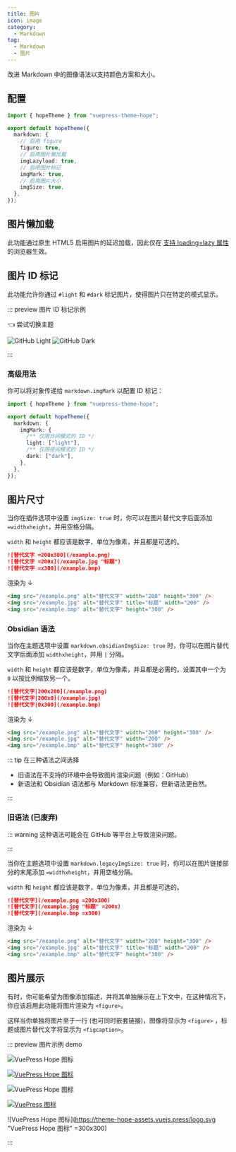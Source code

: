 ```yaml
---
title: 图片
icon: image
category:
  - Markdown
tag:
  - Markdown
  - 图片
---
```


改进 Markdown 中的图像语法以支持颜色方案和大小。

<!-- more -->

## 配置

```ts twoslash {6,8,10,12} title=".vuepress/theme.ts"
import { hopeTheme } from "vuepress-theme-hope";

export default hopeTheme({
  markdown: {
    // 启用 figure
    figure: true,
    // 启用图片懒加载
    imgLazyload: true,
    // 启用图片标记
    imgMark: true,
    // 启用图片大小
    imgSize: true,
  },
});
```

## 图片懒加载

此功能通过原生 HTML5 启用图片的延迟加载，因此仅在 [支持 loading=lazy 属性](https://caniuse.com/loading-lazy-attr) 的浏览器生效。

## 图片 ID 标记

此功能允许你通过 `#light` 和 `#dark` 标记图片，使得图片只在特定的模式显示。

::: preview 图片 ID 标记示例

<ColorModeSwitch /> 👈 尝试切换主题

![GitHub Light](/assets/image/github-light.svg#dark)
![GitHub Dark](/assets/image/github-dark.svg#light)

:::

### 高级用法

你可以将对象传递给 `markdown.imgMark` 以配置 ID 标记：

```ts twoslash {7,9} title=".vuepress/theme.ts"
import { hopeTheme } from "vuepress-theme-hope";

export default hopeTheme({
  markdown: {
    imgMark: {
      /** 仅限日间模式的 ID */
      light: ["light"],
      /** 仅限夜间模式的 ID */
      dark: ["dark"],
    },
  },
});
```

## 图片尺寸

当你在插件选项中设置 `imgSize: true` 时，你可以在图片替代文字后面添加 `=widthxheight`，并用空格分隔。

`width` 和 `height` 都应该是数字，单位为像素，并且都是可选的。

```md
![替代文字 =200x300](/example.png)
![替代文字 =200x](/example.jpg "标题")
![替代文字 =x300](/example.bmp)
```

渲染为 ↓

```html
<img src="/example.png" alt="替代文字" width="200" height="300" />
<img src="/example.jpg" alt="替代文字" title="标题" width="200" />
<img src="/example.bmp" alt="替代文字" height="300" />
```

### Obsidian 语法

当你在主题选项中设置 `markdown.obsidianImgSize: true` 时，你可以在图片替代文字后面添加 `widthxheight`，并用 `|` 分隔。

`width` 和 `height` 都应该是数字，单位为像素，并且都是必需的。设置其中一个为 `0` 以按比例缩放另一个。

```md
![替代文字|200x200](/example.png)
![替代文字|200x0](/example.jpg)
![替代文字|0x300](/example.bmp)
```

渲染为 ↓

```html
<img src="/example.png" alt="替代文字" width="200" height="300" />
<img src="/example.jpg" alt="替代文字" width="200" />
<img src="/example.bmp" alt="替代文字" height="300" />
```

::: tip 在三种语法之间选择

- 旧语法在不支持的环境中会导致图片渲染问题（例如：GitHub）
- 新语法和 Obsidian 语法都与 Markdown 标准兼容，但新语法更自然。

:::

### 旧语法 (已废弃)

::: warning 这种语法可能会在 GitHub 等平台上导致渲染问题。

:::

当你在主题选项中设置 `markdown.legacyImgSize: true` 时，你可以在图片链接部分的末尾添加 `=widthxheight`，并用空格分隔。

`width` 和 `height` 都应该是数字，单位为像素，并且都是可选的。

```md
![替代文字](/example.png =200x300)
![替代文字](/example.jpg "标题" =200x)
![替代文字](/example.bmp =x300)
```

渲染为 ↓

```html
<img src="/example.png" alt="替代文字" width="200" height="300" />
<img src="/example.jpg" alt="替代文字" title="标题" width="200" />
<img src="/example.bmp" alt="替代文字" height="300" />
```

## 图片展示

有时，你可能希望为图像添加描述，并将其单独展示在上下文中，在这种情况下，你应该启用此功能将图片渲染为 `<figure>`。

这样当你单独将图片至于一行 (也可同时嵌套链接)，图像将显示为 `<figure>` ，标题或图片替代文字将显示为 `<figcaption>`。

<!-- markdownlint-disable MD034 -->

::: preview 图片示例 demo

![VuePress Hope 图标](/favicon.ico)

[![VuePress Hope 图标](/favicon.ico)](https://theme-hope.vuejs.press/)

![VuePress Hope 图标](/favicon.ico "VuePress Hope 图标")

[![VuePress 图标](/favicon.ico "VuePress Hope 图标")](https://theme-hope.vuejs.press/)

![VuePress Hope 图标](https://theme-hope-assets.vuejs.press/logo.svg "VuePress Hope 图标" =300x300)

:::

<!-- markdownlint-enable MD034 -->

<script setup lang="ts">
import { ColorModeSwitch } from "vuepress-theme-hope/client";
</script>
